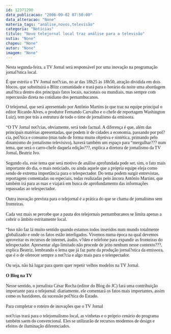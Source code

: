 ```yaml
---
id: 12371290
data_publicacao: "2006-09-02 07:50:00"
data_alteracao: "None"
materia_tags: "análise,novos,televisão"
categoria: "Notícias"
titulo: "Novo telejornal local traz análise para a televisão"
sutia: "None"
chapeu: "None"
autor: "None"
imagem: "None"
---
```

<p><P><FONT face=Verdana>Nesta segunda-feira, a TV Jornal será responsável por uma inovação na programação jornal?stica local. </FONT></P></p>
<p><P><FONT face=Verdana>É que estréia o TV Jornal not?cias, no ar das 18h25 às 18h50, atração dividida em dois blocos, que substituirá o Blitz comunidade e trará para o horário da noite uma abordagem anal?tica dentro dos principais fatos locais, nacionais ou mundiais, mas sempre com repercussão direta no cotidiano dos pernambucanos. </FONT></P></p>
<p><P><FONT face=Verdana>O telejornal, que será apresentado por Antônio Martins (e que traz na equipe principal o editor Ricardo Alves, o produtor Fernando Carvalho e o chefe de reportagem Washington Luiz), tem por trás a estrutura de todo o time de jornalismo da emissora.<BR></FONT><FONT face=Verdana><BR>“O TV Jornal not?cias, obviamente, será todo factual. A diferença é que, além das principais matérias apresentadas, que podem ir de cidades a economia, passando por pol?cia, pol?tica e consumo (mas tudo de forma muito objetiva e sintética, primando pelo dinamismo do jornalismo televisivo), haverá também um espaço para “mergulhar??? num tema, que será o carro-chefe daquela edição???, explica a diretora de jornalismo da TV Jornal, Beatriz Ivo.<BR><BR>Segundo ela, esse tema que será motivo de análise aprofundada pode ser, sim, o fato mais importante do dia, o mais noticiado, ou ainda aquele que a própria equipe eleja como sendo de extrema importância para o telespectador. Do tema podem surgir entrevistas, reportagens comentadas ou especiais, todas realizadas pelo âncora Antônio Martins, que também irá para as ruas e viajará em busca de aprofundamento das informações repassadas ao telespectador. <BR><BR>Outra inovação prevista para o telejornal é a prática do que se chama de jornalismo sem fronteiras.<BR> <BR>Cada vez mais se percebe que a pauta dos telejornais pernambucanos se limita apenas a cobrir o âmbito estritamente local. <BR></FONT><FONT face=Verdana><BR>“Isso não faz lá muito sentido quando estamos todos inseridos num mundo totalmente globalizado e onde os fatos estão interligados. Vivemos numa época na qual devemos aproveitar os recursos de internet, áudio, v?deo e telefone para expandir as fronteiras do telespectador. Apresentar algo limitado não procede de jeito nenhum nesse contexto???, explica Beatriz, lembrando o lema que já faz parte da produção jornal?stica da emissora, que é o de oferecer sempre a not?cia e algo mais para o telespectador. <BR><BR>Ou seja, não há lugar para quem quer repetir velhos modelos na TV Jornal.<BR><BR><STRONG>O Blog na TV<BR></STRONG><BR>Nesse sentido, o jornalista César Rocha (editor do Blog do JC) fará uma contribuição importante para o telejornal: diariamente, ele comentará os fatos mais importantes, assim como os bastidores, da sucessão pol?tica do Estado.<BR><BR>Para completar o roteiro de inovações que o TV Jornal</p>
<p> not?cias trará para o telejornalismo local, as vinhetas e o próprio cenário do programa também saem do convencional. Eles se utilizarão de recursos modernos de design e efeitos de iluminação diferenciados. <BR></P></FONT> </p>
